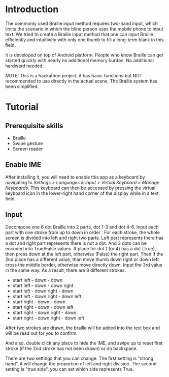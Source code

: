 # Introduction

The commonly used Braille input method requires two-hand input, which limits the scenario in which the blind person uses the mobile phone to input text. We tried to create a Braille input method that one can input Braille efficiently and intuitively with only one thumb to fill a long-term blank in this field.

It is developed on top of Android platform. People who know Braille can get started quickly with nearly no additional memory burden. No additional hardward needed.

*NOTE:* This is a hackathon project, it has basic functions but NOT recommended to use directly in the actual scene. The Braille system has been simplified.

# Tutorial

## Prerequisite skills

+ Braille
+ Swipe gesture
+ Screen reader

## Enable IME

After installing it, you will need to enable this app as a keyboard by navigating to *Settings > Languages & Input > Virtual Keyboard > Manage Keyboards*. This keyboard can then be accessed by pressing the virtual keyboard icon in the lower-right hand corner of the display while in a text field.

## Input

Decompose one 6 dot Braille into 2 parts, dot 1-3 and dot 4-6. Input each part with one stroke from up to down in order .
For each stroke, the whole screen is divided into left and right two parts. 
Left part represents there has a dot and right part represents there is not a dot. And 3 dots can be encoded into True/False values. If place for dot 1 (or 4) has a dot (True), then press down at the left part, otherwise (False) the right part. Then if the 2nd place has a different value, than move thumb down right or down left cross the middle border, otherwise move directly down. Input the 3rd value in the same way. As a result, there are 8 different strokes.

+ start left - down - down
+ start left - down - down right
+ start left - down right - down
+ start left - down right - down left
+ start right - down - down
+ start right - down - down left
+ start right - down right - down
+ start right - down right - down left

After two strokes are drawn, the braille will be added into the text box and will be read out for you to confirm.

And also, double click any place to hide the IME, and swipe up to reset first stroke (if the 2nd stroke has not been drawn) or do backspace.

There are two settings that you can change. The first setting is "strong hand", it will change the proportion of left and right division. The second setting is "true side", you can set which side represents True.


